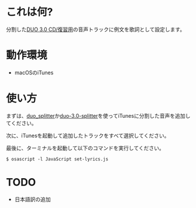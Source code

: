 # これは何?

分割した[DUO 3.0 CD/復習用](https://www.amazon.co.jp/dp/4900790079)の音声トラックに例文を歌詞として設定します。

# 動作環境

  - macOSのiTunes

# 使い方

まずは、[duo\_splitter](https://github.com/healthypackrat/duo_splitter)か[duo-3.0-splitter](https://github.com/healthypackrat/duo-3.0-splitter)を使ってiTunesに分割した音声を追加してください。

次に、iTunesを起動して追加したトラックをすべて選択してください。

最後に、ターミナルを起動して以下のコマンドを実行してください。

```
$ osascript -l JavaScript set-lyrics.js
```

# TODO

  - 日本語訳の追加
